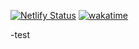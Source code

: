 [![Netlify Status](https://api.netlify.com/api/v1/badges/f7d6f4f0-59bc-4aab-b858-b3310011ca2f/deploy-status)](https://app.netlify.com/sites/portafolio-web-v2/deploys)
[![wakatime](https://wakatime.com/badge/github/Ivandv19/portafolio-web-v2.svg)](https://wakatime.com/badge/github/Ivandv19/portafolio-web-v2)


-test
